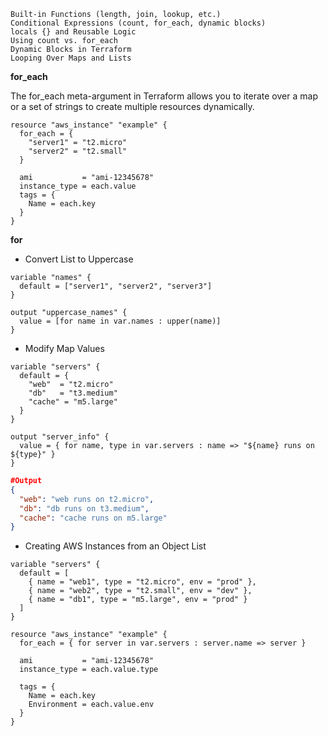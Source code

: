 
    Built-in Functions (length, join, lookup, etc.)
    Conditional Expressions (count, for_each, dynamic blocks)
    locals {} and Reusable Logic
    Using count vs. for_each
    Dynamic Blocks in Terraform
    Looping Over Maps and Lists

**for_each**

The for_each meta-argument in Terraform allows you to iterate over a map or a set of strings to create multiple resources dynamically.
```hcl
resource "aws_instance" "example" {
  for_each = {
    "server1" = "t2.micro"
    "server2" = "t2.small"
  }

  ami           = "ami-12345678"
  instance_type = each.value
  tags = {
    Name = each.key
  }
}
```

**for**
- Convert List to Uppercase
```hcl
variable "names" {
  default = ["server1", "server2", "server3"]
}

output "uppercase_names" {
  value = [for name in var.names : upper(name)]
}
```

- Modify Map Values
```hcl
variable "servers" {
  default = {
    "web"  = "t2.micro"
    "db"   = "t3.medium"
    "cache" = "m5.large"
  }
}

output "server_info" {
  value = { for name, type in var.servers : name => "${name} runs on ${type}" }
}
```
```json
#Output
{
  "web": "web runs on t2.micro",
  "db": "db runs on t3.medium",
  "cache": "cache runs on m5.large"
}
```

- Creating AWS Instances from an Object List
```hcl
variable "servers" {
  default = [
    { name = "web1", type = "t2.micro", env = "prod" },
    { name = "web2", type = "t2.small", env = "dev" },
    { name = "db1", type = "m5.large", env = "prod" }
  ]
}

resource "aws_instance" "example" {
  for_each = { for server in var.servers : server.name => server }

  ami           = "ami-12345678"
  instance_type = each.value.type

  tags = {
    Name = each.key
    Environment = each.value.env
  }
}
```
